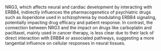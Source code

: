 NRG3, which affects neural and cardiac development by interacting with ERBB4, indirectly influences the pharmacogenetics of psychiatric drugs such as iloperidone used in schizophrenia by modulating ERBB4 signaling, potentially impacting drug efficacy and patient response. In contrast, the connection between NRG3 and the impact on drugs like carboplatin and paclitaxel, mainly used in cancer therapy, is less clear due to their lack of direct interaction with ERBB4 or associated pathways, suggesting a more tangential influence on cellular responses in neural tissues.